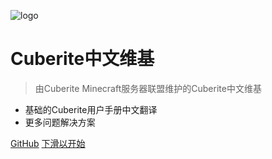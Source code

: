 ![logo](_media/icon.svg)

# Cuberite中文维基

> 由Cuberite Minecraft服务器联盟维护的Cuberite中文维基

- 基础的Cuberite用户手册中文翻译
- 更多问题解决方案

[GitHub](https://github.com/Cuberite-Minecraft-Server-Alliance/cuberite_cn_wiki)
[下滑以开始](#)
